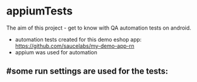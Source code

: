 # appiumTests
The aim of this project - get to know with QA automation tests on android. 
- automation tests created for this demo eshop app: https://github.com/saucelabs/my-demo-app-rn
- appium was used for automation

#some run settings are used for the tests:
- 
